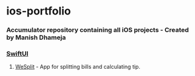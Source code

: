 # ios-portfolio

### Accumulator repository containing all iOS projects - Created by Manish Dhameja


### [SwiftUI](https://github.com/manish-d/ios-portfolio/tree/main/swiftui)

 1. [WeSplit](https://github.com/manish-d/ios-portfolio/tree/main/swiftui/projects/WeSplit) - App for splitting bills and calculating tip.
